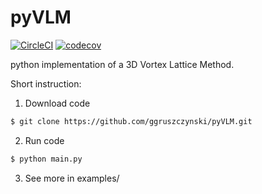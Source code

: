 # pyVLM

[![CircleCI](https://circleci.com/gh/ggruszczynski/pyVLM.svg?style=shield&circle-token=:circle-token)](https://circleci.com/gh/ggruszczynski/pyVLM)
[![codecov](https://codecov.io/gh/ggruszczynski/pyVLM/badge.svg)](https://codecov.io/gh/ggruszczynski/pyVLM)


python implementation of a 3D Vortex Lattice Method.



Short instruction:

1) Download code

```bash
$ git clone https://github.com/ggruszczynski/pyVLM.git
```

2) Run code

```bash
$ python main.py
```

3) See more in examples/
